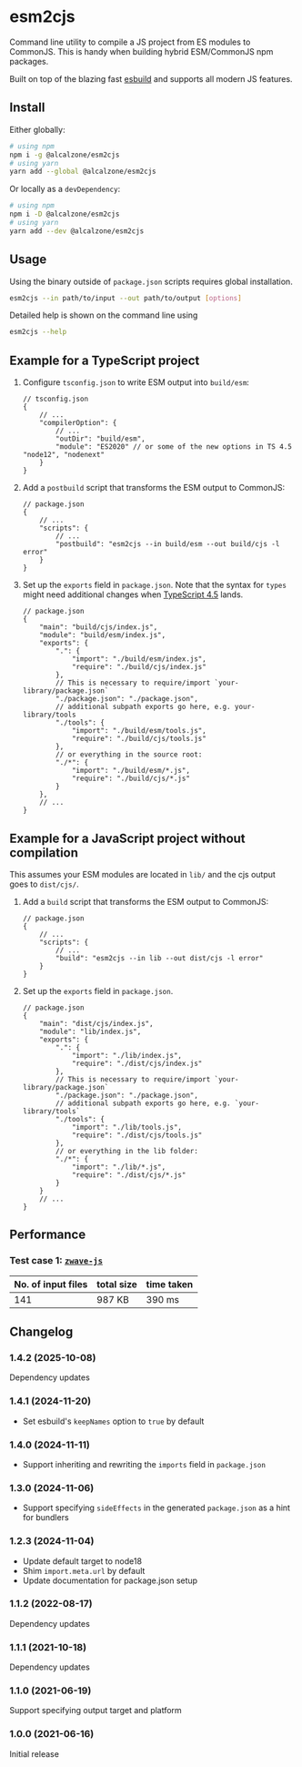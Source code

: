 # esm2cjs

Command line utility to compile a JS project from ES modules to CommonJS. This is handy when building hybrid ESM/CommonJS npm packages.

Built on top of the blazing fast [esbuild](https://github.com/evanw/esbuild) and supports all modern JS features.

## Install

Either globally:
```bash
# using npm
npm i -g @alcalzone/esm2cjs
# using yarn
yarn add --global @alcalzone/esm2cjs
```

Or locally as a `devDependency`:
```bash
# using npm
npm i -D @alcalzone/esm2cjs
# using yarn
yarn add --dev @alcalzone/esm2cjs
```

## Usage
Using the binary outside of `package.json` scripts requires global installation.
```bash
esm2cjs --in path/to/input --out path/to/output [options]
```

Detailed help is shown on the command line using

```bash
esm2cjs --help
```

## Example for a TypeScript project

1. Configure `tsconfig.json` to write ESM output into `build/esm`:

    ```jsonc
    // tsconfig.json
    {
    	// ...
    	"compilerOption": {
    		// ...
    		"outDir": "build/esm",
    		"module": "ES2020" // or some of the new options in TS 4.5 "node12", "nodenext"
    	}
    }
    ```

1. Add a `postbuild` script that transforms the ESM output to CommonJS:

    ```jsonc
    // package.json
    {
    	// ...
    	"scripts": {
    		// ...
    		"postbuild": "esm2cjs --in build/esm --out build/cjs -l error"
    	}
    }
    ```

1. Set up the `exports` field in `package.json`. Note that the syntax for `types` might need additional changes when [TypeScript 4.5](https://devblogs.microsoft.com/typescript/announcing-typescript-4-5-beta/#packagejson-exports-imports-and-self-referencing) lands.
    ```jsonc
    // package.json
    {
    	"main": "build/cjs/index.js",
    	"module": "build/esm/index.js",
    	"exports": {
    		".": {
    			"import": "./build/esm/index.js",
    			"require": "./build/cjs/index.js"
    		},
    		// This is necessary to require/import `your-library/package.json`
    		"./package.json": "./package.json",
    		// additional subpath exports go here, e.g. your-library/tools
    		"./tools": {
    			"import": "./build/esm/tools.js",
    			"require": "./build/cjs/tools.js"
    		},
    		// or everything in the source root:
    		"./*": {
    			"import": "./build/esm/*.js",
    			"require": "./build/cjs/*.js"
    		}
    	},
    	// ...
    }
    ```

## Example for a JavaScript project without compilation

This assumes your ESM modules are located in `lib/` and the cjs output goes to `dist/cjs/`.

1. Add a `build` script that transforms the ESM output to CommonJS:

    ```jsonc
    // package.json
    {
    	// ...
    	"scripts": {
    		// ...
    		"build": "esm2cjs --in lib --out dist/cjs -l error"
    	}
    }
    ```

1. Set up the `exports` field in `package.json`.
    ```jsonc
    // package.json
    {
    	"main": "dist/cjs/index.js",
    	"module": "lib/index.js",
    	"exports": {
    		".": {
    			"import": "./lib/index.js",
    			"require": "./dist/cjs/index.js"
    		},
    		// This is necessary to require/import `your-library/package.json`
    		"./package.json": "./package.json",
    		// additional subpath exports go here, e.g. `your-library/tools`
    		"./tools": {
    			"import": "./lib/tools.js",
    			"require": "./dist/cjs/tools.js"
    		},
    		// or everything in the lib folder:
    		"./*": {
    			"import": "./lib/*.js",
    			"require": "./dist/cjs/*.js"
    		}
    	}
    	// ...
    }
    ```

## Performance

### Test case 1: [`zwave-js`](https://github.com/zwave-js/node-zwave-js)

| No. of input files | total size | time taken |
| ------------------ | ---------- | ---------- |
| 141                | 987 KB     | 390 ms     |

## Changelog

<!--
  Placeholder for the next version:
  ### **WORK IN PROGRESS**
-->
### 1.4.2 (2025-10-08)
Dependency updates

### 1.4.1 (2024-11-20)
* Set esbuild's `keepNames` option to `true` by default

### 1.4.0 (2024-11-11)
* Support inheriting and rewriting the `imports` field in `package.json`

### 1.3.0 (2024-11-06)
* Support specifying `sideEffects` in the generated `package.json` as a hint for bundlers

### 1.2.3 (2024-11-04)
* Update default target to node18
* Shim `import.meta.url` by default
* Update documentation for package.json setup

### 1.1.2 (2022-08-17)
Dependency updates

### 1.1.1 (2021-10-18)
Dependency updates

### 1.1.0 (2021-06-19)
Support specifying output target and platform

### 1.0.0 (2021-06-16)

Initial release
